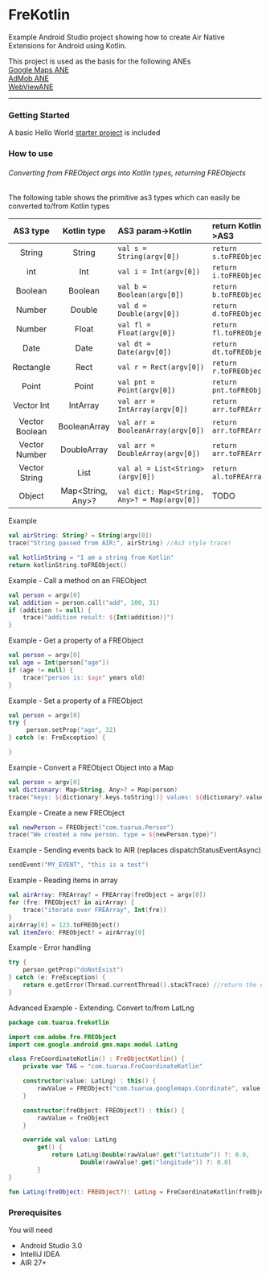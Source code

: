 # FreKotlin

Example Android Studio project showing how to create Air Native Extensions for Android using Kotlin.  
  
This project is used as the basis for the following ANEs   
[Google Maps ANE](https://github.com/tuarua/Google-Maps-ANE)   
[AdMob ANE](https://github.com/tuarua/AdMob-ANE)  
[WebViewANE](https://github.com/tuarua/WebViewANE )


-------------
  

### Getting Started

A basic Hello World [starter project](/starter_project) is included 


### How to use 
###### Converting from FREObject args into Kotlin types, returning FREObjects
The following table shows the primitive as3 types which can easily be converted to/from Kotlin types


| AS3 type | Kotlin type | AS3 param->Kotlin | return Kotlin->AS3 |
|:--------:|:--------:|:--------------|:-----------|
| String | String | `val s = String(argv[0])` | `return s.toFREObject()`|
| int | Int | `val i = Int(argv[0])` | `return i.toFREObject()`|
| Boolean | Boolean | `val b = Boolean(argv[0])` | `return b.toFREObject()`|
| Number | Double | `val d = Double(argv[0])` | `return d.toFREObject()`|
| Number | Float | `val fl = Float(argv[0])` | `return fl.toFREObject()`|
| Date | Date | `val dt = Date(argv[0])` | `return dt.toFREObject()`|
| Rectangle | Rect | `val r = Rect(argv[0])` | `return r.toFREObject()`|
| Point | Point | `val pnt = Point(argv[0])` | `return pnt.toFREObject()`|
| Vector Int | IntArray | `val arr = IntArray(argv[0])` | `return arr.toFREArray()`|
| Vector Boolean | BooleanArray | `val arr = BooleanArray(argv[0])` | `return arr.toFREArray()`|
| Vector Number | DoubleArray | `val arr = DoubleArray(argv[0])` | `return arr.toFREArray()`|
| Vector String | List | `val al = List<String>(argv[0])` | `return al.toFREArray()`|
| Object | Map<String, Any>? | `val dict: Map<String, Any>? = Map(argv[0])` | TODO |


Example

```kotlin
val airString: String? = String(argv[0])
trace("String passed from AIR:", airString) //As3 style trace!

val kotlinString = "I am a string from Kotlin"
return kotlinString.toFREObject()
```

Example - Call a method on an FREObject

```kotlin
val person = argv[0]
val addition = person.call("add", 100, 31)
if (addition != null) {
    trace("addition result: ${Int(addition)}")
}
```

Example - Get a property of a FREObject

```kotlin
val person = argv[0]
val age = Int(person["age"])
if (age != null) {
    trace("person is: $age" years old)
}
```

Example - Set a property of a FREObject

```kotlin
val person = argv[0]
try {
     person.setProp("age", 32)
} catch (e: FreException) {

}
```

Example - Convert a FREObject Object into a Map

```kotlin
val person = argv[0]
val dictionary: Map<String, Any>? = Map(person)
trace("keys: ${dictionary?.keys.toString()} values: ${dictionary?.values.toString()}")
```

Example - Create a new FREObject

```kotlin
val newPerson = FREObject("com.tuarua.Person")
trace("We created a new person. type = ${newPerson.type}")
```

Example - Sending events back to AIR (replaces dispatchStatusEventAsync)

```kotlin
sendEvent("MY_EVENT", "this is a test")
```

Example - Reading items in array

```kotlin
val airArray: FREArray? = FREArray(freObject = argv[0])
for (fre: FREObject? in airArray) {
    trace("iterate over FREArray", Int(fre))
}
airArray[0] = 123.toFREObject()
val itemZero: FREObject? = airArray[0]
```

Example - Error handling
```kotlin
try {
    person.getProp("doNotExist")
} catch (e: FreException) {
    return e.getError(Thread.currentThread().stackTrace) //return the error as an actionscript error
}
```

Advanced Example - Extending. Convert to/from LatLng
```kotlin
package com.tuarua.frekotlin

import com.adobe.fre.FREObject
import com.google.android.gms.maps.model.LatLng

class FreCoordinateKotlin() : FreObjectKotlin() {
    private var TAG = "com.tuarua.FreCoordinateKotlin"

    constructor(value: LatLng) : this() {
        rawValue = FREObject("com.tuarua.googlemaps.Coordinate", value.longitude, value.latitude)
    }

    constructor(freObject: FREObject?) : this() {
        rawValue = freObject
    }

    override val value: LatLng
        get() {
            return LatLng(Double(rawValue?.get("latitude")) ?: 0.0,
                    Double(rawValue?.get("longitude")) ?: 0.0)
        }
}

fun LatLng(freObject: FREObject?): LatLng = FreCoordinateKotlin(freObject = freObject).value
```

### Prerequisites

You will need

- Android Studio 3.0
- IntelliJ IDEA
- AIR 27+
